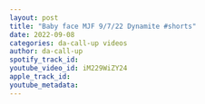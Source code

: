 ```yaml
---
layout: post
title: "Baby face MJF 9/7/22 Dynamite #shorts"
date: 2022-09-08
categories: da-call-up videos
author: da-call-up
spotify_track_id: 
youtube_video_id: iM229WiZY24
apple_track_id: 
youtube_metadata: 
---
```

